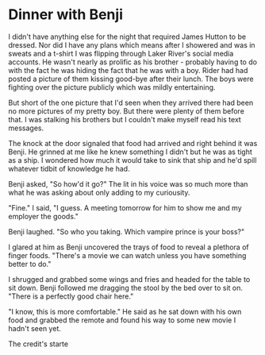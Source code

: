 # Dinner with Benji
I didn't have anything else for the night that required James Hutton to be dressed.  Nor did I have any plans which means after I showered and was in sweats and a t-shirt I was flipping through Laker River's social media accounts.  He wasn't nearly as prolific as his brother - probably having to do with the fact he was hiding the fact that he was with a boy.  Rider had had posted a picture of them kissing good-bye after their lunch.  The boys were fighting over the picture publicly which was mildly entertaining.

But short of the one picture that I'd seen when they arrived there had been no more pictures of my pretty boy.  But there were plenty of them before that.  I was stalking his brothers but I couldn't make myself read his text messages.  

The knock at the door signaled that food had arrived and right behind it was Benji.  He grinned at me like he knew something I didn't but he was as tight as a ship.  I wondered how much it would take to sink that ship and he'd spill whatever tidbit of knowledge he had.

Benji asked, "So how'd it go?"  The lit in his voice was so much more than what he was asking about only adding to my curiousity.

"Fine."  I said, "I guess.  A meeting tomorrow for him to show me and my employer the goods."

Benji laughed.  "So who you taking.  Which vampire prince is your boss?"

I glared at him as Benji uncovered the trays of food to reveal a plethora of finger foods.  "There's a movie we can watch unless you have something better to do."

I shrugged and grabbed some wings and fries and headed for the table to sit down.  Benji followed me dragging the stool by the bed over to sit on.  "There is a perfectly good chair here."

"I know, this is more comfortable."  He said as he sat down with his own food and grabbed the remote and found his way to some new movie I hadn't seen yet.  

The credit's starte
<!--stackedit_data:
eyJoaXN0b3J5IjpbMTcwNjQ0NzQ4MSwtMjA2MDUwOTg5OV19
-->